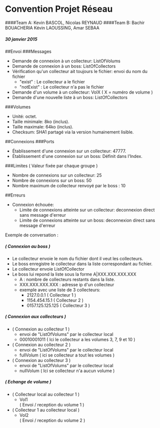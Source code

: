 # Convention Projet Réseau
####Team A: Kevin BASCOL, Nicolas REYNAUD
####Team B: Bachir BOUACHERIA Kévin LAOUSSING, Amar SEBAA
##### 30 janvier 2015

##Envoi
###Messages
- Demande de connexion à un collecteur: ListOfVolums
- Demande de connexion à un boss: ListOfCollectors
- Vérification qu'un collecteur ait toujours le fichier: envoi du nom du fichier
	- "exist" : Le collecteur a le fichier
	- "notExist" : Le collecteur n'a pas le fichier
- Demande d'un volume à un collecteur: VolX ( X = numéro de volume ) 
- Demande d'une nouvelle liste à un boss: ListOfCollectors

###Volumes
- Unité: octet.
- Taille minimale: 8ko (inclus).
- Taille maximale: 64ko (inclus).
- Checksum: SHA1 partagé via la version humainement lisible.

##Connexions
###Ports
- Établissement d'une connexion sur un collecteur: 47777.
- Établissement d'une connexion sur un boss: Définit dans l'Index.

###Limites ( Valeur fixée par chaque groupe )
- Nombre de connexions sur un collecteur: 25
- Nombre de connexions sur un boss: 50
- Nombre maximum de collecteur renvoyé par le boss : 10

##Erreurs
- Connexion échouée:
	- Limite de connexions atteinte sur un collecteur: deconnexion direct sans message d'erreur
	- Limite de connexions atteinte sur un boss: deconnexion direct sans message d'erreur

Exemple de conversation : 

##### ( Connexion au boss ) 
- Le collecteur envoie le nom du fichier dont il veut les collecteurs.
- Le boss enregistre le collecteur dans la liste correspondant au fichier.
- Le collecteur envoie ListOfCollector
- Le boss lui repond la liste sous la forme A|XXX.XXX.XXX.XXX
 	- A : nombre de collecteurs restants dans la liste.
 	- XXX.XXX.XXX.XXX : adresse ip d'un collecteur
 	- exemple avec une liste de 3 collecteurs:
		- 2127.0.0.1            ( Collecteur 1 ) 
		- 1154.454.15.1         ( Collecteur 2 ) 
		- 0157.125.125.125      ( Collecteur 3 ) 

##### ( Connexion aux collecteurs ) 
- ( Connexion au collecteur 1 )
	- envoi de "ListOfVolums" par le collecteur local
	- 00010001011 ( Ici le collecteur a les volumes 3, 7, 9 et 10 )
- ( Connexion au collecteur 2 )
	- envoi de "ListOfVolums" par le collecteur local
	- fullVolum ( ici se collecteur a tout les volumes )
- ( Connexion au collecteur 3 )
	- envoi de "ListOfVolums" par le collecteur local
	- nullVolum ( Ici se collecteur n'a aucun volume )

##### ( Echange de volume ) 
- ( Collecteur local au collecteur 1 )  
	- Vol1  
	( Envoi / reception du volume 1 )  
- ( Collecteur 1 au collecteur local )  
	- Vol2  
	( Envoi / reception du volume 2 )  
